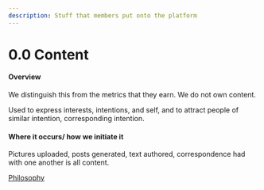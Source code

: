 ```yaml
---
description: Stuff that members put onto the platform
---
```


# 0.0 Content

#### Overview

We distinguish this from the metrics that they earn. We do not own content.

Used to express interests, intentions, and self, and to  attract people of similar intention, corresponding intention.

#### Where it occurs/ how we initiate it

Pictures uploaded, posts generated, text authored, correspondence had with one another is all content.

[Philosophy](../../white-paper/1.9-community-governance-structure/0.0-content.md)

